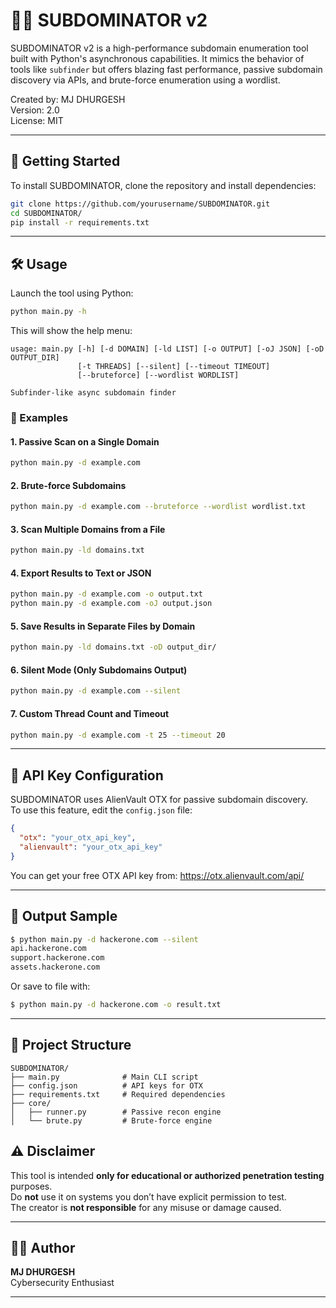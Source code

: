 
# 🕵️‍♂️ SUBDOMINATOR v2

SUBDOMINATOR v2 is a high-performance subdomain enumeration tool built with Python's asynchronous capabilities. It mimics the behavior of tools like `subfinder` but offers blazing fast performance, passive subdomain discovery via APIs, and brute-force enumeration using a wordlist. 

Created by: MJ DHURGESH  
Version: 2.0  
License: MIT

---

## 🚀 Getting Started

To install SUBDOMINATOR, clone the repository and install dependencies:

```bash
git clone https://github.com/yourusername/SUBDOMINATOR.git
cd SUBDOMINATOR/
pip install -r requirements.txt
```

---

## 🛠️ Usage

Launch the tool using Python:

```bash
python main.py -h
```

This will show the help menu:

```
usage: main.py [-h] [-d DOMAIN] [-ld LIST] [-o OUTPUT] [-oJ JSON] [-oD OUTPUT_DIR]
               [-t THREADS] [--silent] [--timeout TIMEOUT]
               [--bruteforce] [--wordlist WORDLIST]

Subfinder-like async subdomain finder
```

### 🔹 Examples

#### 1. Passive Scan on a Single Domain
```bash
python main.py -d example.com
```

#### 2. Brute-force Subdomains
```bash
python main.py -d example.com --bruteforce --wordlist wordlist.txt
```

#### 3. Scan Multiple Domains from a File
```bash
python main.py -ld domains.txt
```

#### 4. Export Results to Text or JSON
```bash
python main.py -d example.com -o output.txt
python main.py -d example.com -oJ output.json
```

#### 5. Save Results in Separate Files by Domain
```bash
python main.py -ld domains.txt -oD output_dir/
```

#### 6. Silent Mode (Only Subdomains Output)
```bash
python main.py -d example.com --silent
```

#### 7. Custom Thread Count and Timeout
```bash
python main.py -d example.com -t 25 --timeout 20
```

---

## 🔐 API Key Configuration

SUBDOMINATOR uses AlienVault OTX for passive subdomain discovery.  
To use this feature, edit the `config.json` file:

```json
{
  "otx": "your_otx_api_key",
  "alienvault": "your_otx_api_key"
}
```

You can get your free OTX API key from: https://otx.alienvault.com/api/

---

## 📂 Output Sample

```bash
$ python main.py -d hackerone.com --silent
api.hackerone.com
support.hackerone.com
assets.hackerone.com
```

Or save to file with:

```bash
$ python main.py -d hackerone.com -o result.txt
```

---

## 📁 Project Structure

```
SUBDOMINATOR/
├── main.py              # Main CLI script
├── config.json          # API keys for OTX
├── requirements.txt     # Required dependencies
├── core/
│   ├── runner.py        # Passive recon engine
│   └── brute.py         # Brute-force engine
```

## ⚠️ Disclaimer

This tool is intended **only for educational or authorized penetration testing** purposes.  
Do **not** use it on systems you don’t have explicit permission to test.  
The creator is **not responsible** for any misuse or damage caused.

---

## 👨‍💻 Author

**MJ DHURGESH**  
Cybersecurity Enthusiast 

---
